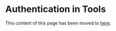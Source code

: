 # Authentication in Tools

This content of this page has been moved to [here](./client_config.md). 

